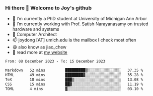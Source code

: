 ### Hi there 👋 Welcome to Joy's github

- 🔭 I’m currently a PhD student at University of Michigan Ann Arbor
- 🌱 I’m currently working with Prof. Satish Narayanasamy on trusted hardware and systems
- 👯 Computer Architect
- 📫 joydong [AT] umich.edu is the mailbox I check most often
- 😄 also know as jiao_chew
- 💬 read more at [my website](https://joydddd.github.io/)
<!--START_SECTION:waka-->

```txt
From: 08 December 2023 - To: 15 December 2023

Markdown   52 mins         █████████▒░░░░░░░░░░░░░░░   37.35 %
HTML       49 mins         ████████▓░░░░░░░░░░░░░░░░   35.28 %
TeX        18 mins         ███▒░░░░░░░░░░░░░░░░░░░░░   13.08 %
CSS        15 mins         ██▓░░░░░░░░░░░░░░░░░░░░░░   11.19 %
TOML       4 mins          ▓░░░░░░░░░░░░░░░░░░░░░░░░   03.10 %
```

<!--END_SECTION:waka-->
